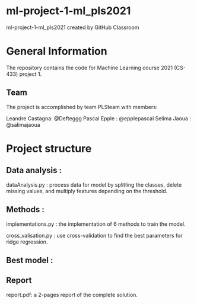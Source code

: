 # ml-project-1-ml_pls2021
ml-project-1-ml_pls2021 created by GitHub Classroom
# General Information
The repository contains the code for Machine Learning course 2021 (CS-433) project 1.
## Team
The project is accomplished by team PLSteam with members:

Leandre Castagna: @Defteggg 
Pascal  Epple   : @epplepascal
Selima  Jaoua   : @salimajaoua


# Project structure

## Data analysis : 
dataAnalysis.py : process data for model by splitting the classes, delete missing values, and multiply features depending on the threshold. 
## Methods : 
implementations.py  : the implementation of 6 methods to train the model. 

cross_valisation.py : use cross-validation to find the best parameters for ridge regression. 
## Best model : 


## Report
report.pdf: a 2-pages report of the complete solution.
